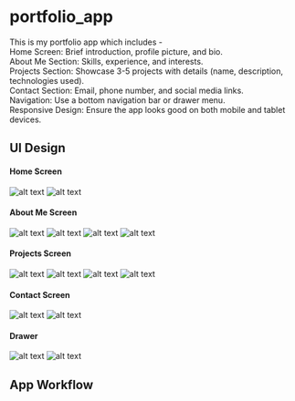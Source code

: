 # portfolio_app

This is my portfolio app which includes -</br > 
Home Screen: Brief introduction, profile picture, and bio.</br >
About Me Section: Skills, experience, and interests.</br >
Projects Section: Showcase 3-5 projects with details (name, description, technologies used).</br >
Contact Section: Email, phone number, and social media links.</br >
Navigation: Use a bottom navigation bar or drawer menu.</br >
Responsive Design: Ensure the app looks good on both mobile and tablet devices.</br >

## UI Design

#### Home Screen

![alt text](image-1.png) 
![alt text](image-2.png)

#### About Me Screen

![alt text](image-3.png)
![alt text](image-4.png)
![alt text](image-5.png)
![alt text](image-6.png)

#### Projects Screen

![alt text](image-7.png)
![alt text](image-8.png)
![alt text](image-9.png)
![alt text](image-10.png)

#### Contact Screen

![alt text](image-11.png)
![alt text](image-12.png)

#### Drawer

![alt text](image-13.png)
![alt text](image-14.png)


## App Workflow 


